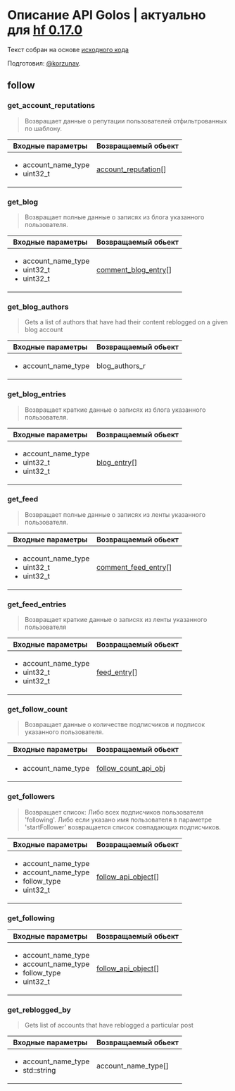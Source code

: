 # Описание API Golos | актуально для [hf 0.17.0](https://github.com/GolosChain/golos/releases/tag/v0.17.0)
Текст собран на основе [исходного кода](https://github.com/GolosChain/golos/tree/master/plugins/follow/include/golos/plugins/follow/plugin.hpp)

Подготовил: [@korzunav](https://golos.io/@korzunav).

## follow
### get_account_reputations

> Возвращает данные о репутации пользователей отфильтрованных по шаблону.

|Входные параметры|Возвращаемый обьект|
|-----------------|-------------------|
|<ul><li>account_name_type</li><li>uint32_t</li></ul>|[account_reputation](../objects/account_reputation.md)[]|

### get_blog

> Возвращает полные данные о записях из блога указанного пользователя.

|Входные параметры|Возвращаемый обьект|
|-----------------|-------------------|
|<ul><li>account_name_type</li><li>uint32_t</li><li>uint32_t</li></ul>|[comment_blog_entry](../objects/comment_blog_entry.md)[]|

### get_blog_authors

> Gets a list of authors that have had their content reblogged on a given blog account

|Входные параметры|Возвращаемый обьект|
|-----------------|-------------------|
|<ul><li>account_name_type</li></ul>|blog_authors_r|

### get_blog_entries

> Возвращает краткие данные о записях из блога указанного пользователя.

|Входные параметры|Возвращаемый обьект|
|-----------------|-------------------|
|<ul><li>account_name_type</li><li>uint32_t</li><li>uint32_t</li></ul>|[blog_entry](../objects/blog_entry.md)[]|

### get_feed

> Возвращает полные данные о записях из ленты указанного пользователя.

|Входные параметры|Возвращаемый обьект|
|-----------------|-------------------|
|<ul><li>account_name_type</li><li>uint32_t</li><li>uint32_t</li></ul>|[comment_feed_entry](../objects/comment_feed_entry.md)[]|

### get_feed_entries

> Возвращает краткие данные о записях из ленты указанного пользователя

|Входные параметры|Возвращаемый обьект|
|-----------------|-------------------|
|<ul><li>account_name_type</li><li>uint32_t</li><li>uint32_t</li></ul>|[feed_entry](../objects/feed_entry.md)[]|

### get_follow_count

> Возвращает данные о количестве подписчиков и подписок указанного пользователя.

|Входные параметры|Возвращаемый обьект|
|-----------------|-------------------|
|<ul><li>account_name_type</li></ul>|[follow_count_api_obj](../objects/follow_count_api_obj.md)|

### get_followers

> Возвращает список: Либо всех подписчиков пользователя 'following'. Либо если указано имя пользователя в параметре 'startFollower' возвращается список совпадающих подписчиков.

|Входные параметры|Возвращаемый обьект|
|-----------------|-------------------|
|<ul><li>account_name_type</li><li>account_name_type</li><li>follow_type</li><li>uint32_t</li></ul>|[follow_api_object](../objects/follow_api_object.md)[]|

### get_following

|Входные параметры|Возвращаемый обьект|
|-----------------|-------------------|
|<ul><li>account_name_type</li><li>account_name_type</li><li>follow_type</li><li>uint32_t</li></ul>|[follow_api_object](../objects/follow_api_object.md)[]|

### get_reblogged_by

> Gets list of accounts that have reblogged a particular post

|Входные параметры|Возвращаемый обьект|
|-----------------|-------------------|
|<ul><li>account_name_type</li><li>std::string</li></ul>|account_name_type[]|

